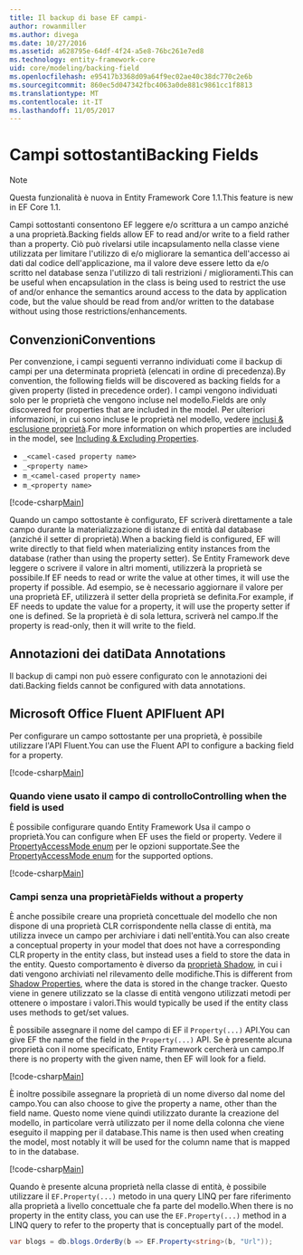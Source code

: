 ```yaml
---
title: Il backup di base EF campi-
author: rowanmiller
ms.author: divega
ms.date: 10/27/2016
ms.assetid: a628795e-64df-4f24-a5e8-76bc261e7ed8
ms.technology: entity-framework-core
uid: core/modeling/backing-field
ms.openlocfilehash: e95417b3368d09a64f9ec02ae40c38dc770c2e6b
ms.sourcegitcommit: 860ec5d047342fbc4063a0de881c9861cc1f8813
ms.translationtype: MT
ms.contentlocale: it-IT
ms.lasthandoff: 11/05/2017
---
```

# <a name="backing-fields"></a><span data-ttu-id="f9e59-102">Campi sottostanti</span><span class="sxs-lookup"><span data-stu-id="f9e59-102">Backing Fields</span></span>

> [!NOTE]  
> <span data-ttu-id="f9e59-103">Questa funzionalità è nuova in Entity Framework Core 1.1.</span><span class="sxs-lookup"><span data-stu-id="f9e59-103">This feature is new in EF Core 1.1.</span></span>

<span data-ttu-id="f9e59-104">Campi sottostanti consentono EF leggere e/o scrittura a un campo anziché a una proprietà.</span><span class="sxs-lookup"><span data-stu-id="f9e59-104">Backing fields allow EF to read and/or write to a field rather than a property.</span></span> <span data-ttu-id="f9e59-105">Ciò può rivelarsi utile incapsulamento nella classe viene utilizzata per limitare l'utilizzo di e/o migliorare la semantica dell'accesso ai dati dal codice dell'applicazione, ma il valore deve essere letto da e/o scritto nel database senza l'utilizzo di tali restrizioni / miglioramenti.</span><span class="sxs-lookup"><span data-stu-id="f9e59-105">This can be useful when encapsulation in the class is being used to restrict the use of and/or enhance the semantics around access to the data by application code, but the value should be read from and/or written to the database without using those restrictions/enhancements.</span></span>

## <a name="conventions"></a><span data-ttu-id="f9e59-106">Convenzioni</span><span class="sxs-lookup"><span data-stu-id="f9e59-106">Conventions</span></span>

<span data-ttu-id="f9e59-107">Per convenzione, i campi seguenti verranno individuati come il backup di campi per una determinata proprietà (elencati in ordine di precedenza).</span><span class="sxs-lookup"><span data-stu-id="f9e59-107">By convention, the following fields will be discovered as backing fields for a given property (listed in precedence order).</span></span> <span data-ttu-id="f9e59-108">I campi vengono individuati solo per le proprietà che vengono incluse nel modello.</span><span class="sxs-lookup"><span data-stu-id="f9e59-108">Fields are only discovered for properties that are included in the model.</span></span> <span data-ttu-id="f9e59-109">Per ulteriori informazioni, in cui sono incluse le proprietà nel modello, vedere [inclusi & esclusione proprietà](included-properties.md).</span><span class="sxs-lookup"><span data-stu-id="f9e59-109">For more information on which properties are included in the model, see [Including & Excluding Properties](included-properties.md).</span></span>

* `_<camel-cased property name>`
* `_<property name>`
* `m_<camel-cased property name>`
* `m_<property name>`

[!code-csharp[Main](../../../samples/core/Modeling/Conventions/Samples/BackingField.cs#Sample)]

<span data-ttu-id="f9e59-110">Quando un campo sottostante è configurato, EF scriverà direttamente a tale campo durante la materializzazione di istanze di entità dal database (anziché il setter di proprietà).</span><span class="sxs-lookup"><span data-stu-id="f9e59-110">When a backing field is configured, EF will write directly to that field when materializing entity instances from the database (rather than using the property setter).</span></span> <span data-ttu-id="f9e59-111">Se Entity Framework deve leggere o scrivere il valore in altri momenti, utilizzerà la proprietà se possibile.</span><span class="sxs-lookup"><span data-stu-id="f9e59-111">If EF needs to read or write the value at other times, it will use the property if possible.</span></span> <span data-ttu-id="f9e59-112">Ad esempio, se è necessario aggiornare il valore per una proprietà EF, utilizzerà il setter della proprietà se definita.</span><span class="sxs-lookup"><span data-stu-id="f9e59-112">For example, if EF needs to update the value for a property, it will use the property setter if one is defined.</span></span> <span data-ttu-id="f9e59-113">Se la proprietà è di sola lettura, scriverà nel campo.</span><span class="sxs-lookup"><span data-stu-id="f9e59-113">If the property is read-only, then it will write to the field.</span></span>

## <a name="data-annotations"></a><span data-ttu-id="f9e59-114">Annotazioni dei dati</span><span class="sxs-lookup"><span data-stu-id="f9e59-114">Data Annotations</span></span>

<span data-ttu-id="f9e59-115">Il backup di campi non può essere configurato con le annotazioni dei dati.</span><span class="sxs-lookup"><span data-stu-id="f9e59-115">Backing fields cannot be configured with data annotations.</span></span>

## <a name="fluent-api"></a><span data-ttu-id="f9e59-116">Microsoft Office Fluent API</span><span class="sxs-lookup"><span data-stu-id="f9e59-116">Fluent API</span></span>

<span data-ttu-id="f9e59-117">Per configurare un campo sottostante per una proprietà, è possibile utilizzare l'API Fluent.</span><span class="sxs-lookup"><span data-stu-id="f9e59-117">You can use the Fluent API to configure a backing field for a property.</span></span>

[!code-csharp[Main](../../../samples/core/Modeling/FluentAPI/Samples/BackingField.cs#Sample)]

### <a name="controlling-when-the-field-is-used"></a><span data-ttu-id="f9e59-118">Quando viene usato il campo di controllo</span><span class="sxs-lookup"><span data-stu-id="f9e59-118">Controlling when the field is used</span></span>

<span data-ttu-id="f9e59-119">È possibile configurare quando Entity Framework Usa il campo o proprietà.</span><span class="sxs-lookup"><span data-stu-id="f9e59-119">You can configure when EF uses the field or property.</span></span> <span data-ttu-id="f9e59-120">Vedere il [PropertyAccessMode enum](https://docs.microsoft.com/dotnet/api/microsoft.entityframeworkcore.propertyaccessmode) per le opzioni supportate.</span><span class="sxs-lookup"><span data-stu-id="f9e59-120">See the [PropertyAccessMode enum](https://docs.microsoft.com/dotnet/api/microsoft.entityframeworkcore.propertyaccessmode) for the supported options.</span></span>

[!code-csharp[Main](../../../samples/core/Modeling/FluentAPI/Samples/BackingFieldAccessMode.cs#Sample)]

### <a name="fields-without-a-property"></a><span data-ttu-id="f9e59-121">Campi senza una proprietà</span><span class="sxs-lookup"><span data-stu-id="f9e59-121">Fields without a property</span></span>

<span data-ttu-id="f9e59-122">È anche possibile creare una proprietà concettuale del modello che non dispone di una proprietà CLR corrispondente nella classe di entità, ma utilizza invece un campo per archiviare i dati nell'entità.</span><span class="sxs-lookup"><span data-stu-id="f9e59-122">You can also create a conceptual property in your model that does not have a corresponding CLR property in the entity class, but instead uses a field to store the data in the entity.</span></span> <span data-ttu-id="f9e59-123">Questo comportamento è diverso da [proprietà Shadow](shadow-properties.md), in cui i dati vengono archiviati nel rilevamento delle modifiche.</span><span class="sxs-lookup"><span data-stu-id="f9e59-123">This is different from [Shadow Properties](shadow-properties.md), where the data is stored in the change tracker.</span></span> <span data-ttu-id="f9e59-124">Questo viene in genere utilizzato se la classe di entità vengono utilizzati metodi per ottenere o impostare i valori.</span><span class="sxs-lookup"><span data-stu-id="f9e59-124">This would typically be used if the entity class uses methods to get/set values.</span></span>

<span data-ttu-id="f9e59-125">È possibile assegnare il nome del campo di EF il `Property(...)` API.</span><span class="sxs-lookup"><span data-stu-id="f9e59-125">You can give EF the name of the field in the `Property(...)` API.</span></span> <span data-ttu-id="f9e59-126">Se è presente alcuna proprietà con il nome specificato, Entity Framework cercherà un campo.</span><span class="sxs-lookup"><span data-stu-id="f9e59-126">If there is no property with the given name, then EF will look for a field.</span></span>

[!code-csharp[Main](../../../samples/core/Modeling/FluentAPI/Samples/BackingFieldNoProperty.cs#Sample)]

<span data-ttu-id="f9e59-127">È inoltre possibile assegnare la proprietà di un nome diverso dal nome del campo.</span><span class="sxs-lookup"><span data-stu-id="f9e59-127">You can also choose to give the property a name, other than the field name.</span></span> <span data-ttu-id="f9e59-128">Questo nome viene quindi utilizzato durante la creazione del modello, in particolare verrà utilizzato per il nome della colonna che viene eseguito il mapping per il database.</span><span class="sxs-lookup"><span data-stu-id="f9e59-128">This name is then used when creating the model, most notably it will be used for the column name that is mapped to in the database.</span></span>

[!code-csharp[Main](../../../samples/core/Modeling/FluentAPI/Samples/BackingFieldConceptualProperty.cs#Sample)]

<span data-ttu-id="f9e59-129">Quando è presente alcuna proprietà nella classe di entità, è possibile utilizzare il `EF.Property(...)` metodo in una query LINQ per fare riferimento alla proprietà a livello concettuale che fa parte del modello.</span><span class="sxs-lookup"><span data-stu-id="f9e59-129">When there is no property in the entity class, you can use the `EF.Property(...)` method in a LINQ query to refer to the property that is conceptually part of the model.</span></span>

``` csharp
var blogs = db.blogs.OrderBy(b => EF.Property<string>(b, "Url"));
```
